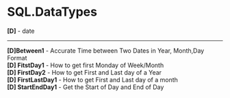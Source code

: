 # SQL.DataTypes
**[D]** - date  
***
**[D]Between1** - Accurate Time between Two Dates in Year, Month,Day Format  
**[D] FitstDay1**        - How to get first Monday of Week/Month  
**[D] FirstDay2**        - How to get First and Last day of a Year  
**[D] FirstLastDay1**    - How to get First and Last day of a month  
**[D] StartEndDay1**     - Get the Start of Day and End of Day  
